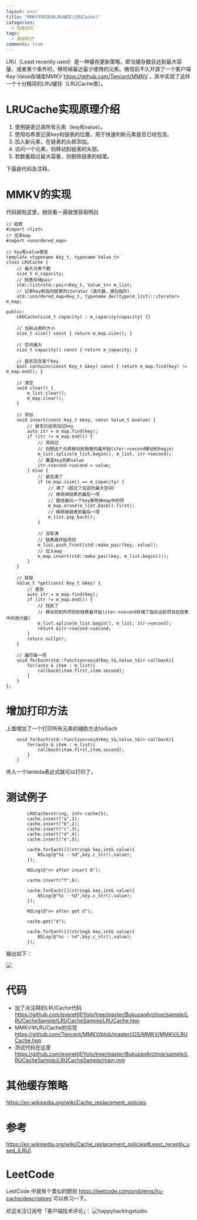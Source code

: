 ```yaml
---
layout: post
title: "MMKV中的简单LRU缓存(LRUCache)"
categories:
  - 性能优化
tags:
  - 基础知识
comments: true
---
```


LRU（Least recently used）是一种缓存更新策略，即当缓存数目达到最大容量、或者某个条件时，移除掉最近最少使用的元素。微信前不久开源了一个客户端Key-Value存储库MMKV <https://github.com/Tencent/MMKV> ，其中实现了这样一个十分精简的LRU缓存（LRUCache类）。

<!-- more -->

# LRUCache实现原理介绍

1. 使用链表记录所有元素（key和value）。
2. 使用哈希表记录key和链表的位置，用于快速判断元素是否已经包含。
3. 加入新元素，在链表的头部添加。
4. 访问一个元素，则移动到链表的头部。
5. 若数量超过最大容量，则删除链表的结尾。

下面是代码及注释。

# MMKV的实现

代码就贴这里，相信看一遍就很容易明白

```
// 链表
#import <list>
// 无序map
#import <unordered_map>

// key和value类型
template <typename Key_t, typename Value_t>
class LRUCache {
    // 最大元素个数
    size_t m_capacity;
    // 链表存储pair
    std::list<std::pair<Key_t, Value_t>> m_list;
    // 记录key和指向链表的iterator（迭代器，类似指针）
    std::unordered_map<Key_t, typename decltype(m_list)::iterator> m_map;

public:
    LRUCache(size_t capacity) : m_capacity(capacity) {}

    // 当前占用的大小
    size_t size() const { return m_map.size(); }

    // 空间最大
    size_t capacity() const { return m_capacity; }

    // 是否包含某个key
    bool contains(const Key_t &key) const { return m_map.find(key) != m_map.end(); }

    // 清空
    void clear() {
        m_list.clear();
        m_map.clear();
    }

    // 添加
    void insert(const Key_t &key, const Value_t &value) {
        // 是否已经添加过key
        auto itr = m_map.find(key);
        if (itr != m_map.end()) {
            // 添加过
            // 则把这个元素移动到链表的最开始(iter->second移动到begin)
            m_list.splice(m_list.begin(), m_list, itr->second);
            // 覆盖key的新value
            itr->second->second = value;
        } else {
            // 是否满了
            if (m_map.size() == m_capacity) {
                // 满了（超过了设定的最大空间）
                // 移除掉链表的最后一项
                // 跟进最后一个key移除掉map中的项
                m_map.erase(m_list.back().first);
                // 移除掉链表的最后一项
                m_list.pop_back();
            }
            
            // 没有满
            // 链表最开始添加
            m_list.push_front(std::make_pair(key, value));
            // 加入map
            m_map.insert(std::make_pair(key, m_list.begin()));
        }
    }

    // 获取
    Value_t *get(const Key_t &key) {
        // 查找
        auto itr = m_map.find(key);
        if (itr != m_map.end()) {
            // 找到了
            // 移动找到的项目到链表最开始(iter->second存储了指向当前项目在链表中的迭代器)
            m_list.splice(m_list.begin(), m_list, itr->second);
            return &itr->second->second;
        }
        return nullptr;
    }
    
    // 遍历每一项
    void forEach(std::function<void(Key_t&,Value_t&)> callback){
        for(auto & item : m_list){
            callback(item.first,item.second);
        }
    }
};
```

# 增加打印方法

上面增加了一个打印所有元素的辅助方法forEach

```
    void forEach(std::function<void(Key_t&,Value_t&)> callback){
        for(auto & item : m_list){
            callback(item.first,item.second);
        }
    }
```

传入一个lambda表达式就可以打印了。


# 测试例子


```
        LRUCache<string, int> cache(5);
        cache.insert("a",1);
        cache.insert("b",2);
        cache.insert("c",3);
        cache.insert("d",4);
        cache.insert("e",5);
        
        cache.forEach([](string& key,int& value){
            NSLog(@"%s - %d",key.c_str(),value);
        });
        
        NSLog(@">> after insert 6");
        
        cache.insert("f",6);
        
        cache.forEach([](string& key,int& value){
            NSLog(@"%s - %d",key.c_str(),value);
        });
        
        NSLog(@">> after get d");
        
        cache.get("d");
        
        cache.forEach([](string& key,int& value){
            NSLog(@"%s - %d",key.c_str(),value);
        });
```

输出如下：

![](/media/15380654341081.jpg)




# 代码

- 加了点注释的LRUCache代码 <https://github.com/everettjf/Yolo/tree/master/BukuzaoArchive/sample/LRUCacheSample/LRUCacheSample/LRUCache.hpp> 
- MMKV中LRUCache的实现 <https://github.com/Tencent/MMKV/blob/master/iOS/MMKV/MMKV/LRUCache.hpp>
- 测试代码在这里 <https://github.com/everettjf/Yolo/tree/master/BukuzaoArchive/sample/LRUCacheSample/LRUCacheSample/main.mm>

# 其他缓存策略

<https://en.wikipedia.org/wiki/Cache_replacement_policies>

# 参考

<https://en.wikipedia.org/wiki/Cache_replacement_policies#Least_recently_used_(LRU)>

# LeetCode

LeetCode 中就有个类似的题目 <https://leetcode.com/problems/lru-cache/description/> 可以练习一下。


欢迎关注订阅号「客户端技术评论」：
![happyhackingstudio](/images/fun.png)

